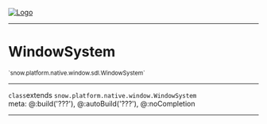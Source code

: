 
[![Logo](../../../../../../images/logo.png)](../../../../../../api/index.html)

---



<h1>WindowSystem</h1>
<small>`snow.platform.native.window.sdl.WindowSystem`</small>



---

`class`extends <code><span>snow.platform.native.window.WindowSystem</span></code>
<span class="meta">
<br/>meta: @:build(&#x27;???&#x27;), @:autoBuild(&#x27;???&#x27;), @:noCompletion
</span>


---

&nbsp;
&nbsp;

